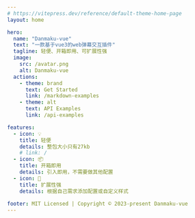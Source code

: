 ```yaml
---
# https://vitepress.dev/reference/default-theme-home-page
layout: home

hero:
  name: "Danmaku-vue"
  text: "一款基于vue3的web弹幕交互插件"
  tagline: 轻便、开箱即用、可扩展性强
  image: 
    src: /avatar.png
    alt: Danmaku-vue
  actions:
    - theme: brand
      text: Get Started
      link: /markdown-examples
    - theme: alt
      text: API Examples
      link: /api-examples

features:
  - icon: 💡
    title: 轻便
    details: 整包大小只有27kb
    # link: /
  - icon: 📦
    title: 开箱即用
    details: 引入即用，不需要做其他配置
  - icon: 🎨
    title: 扩展性强
    details: 根据自己需求添加配置或自定义样式
  
footer: MIT Licensed | Copyright © 2023-present Danmaku-vue
---
```


<!-- 自定义组件 -->
<!-- <script setup>
import Home from './components/Home.vue'
</script> -->

<!-- <Home /> -->

